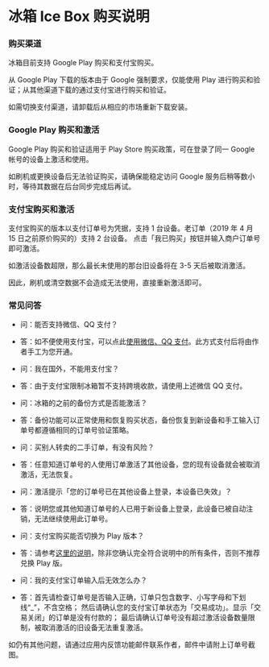 # 冰箱 Ice Box 购买说明

### 购买渠道

冰箱目前支持 Google Play 购买和支付宝购买。

从 Google Play 下载的版本由于 Google 强制要求，仅能使用 Play 进行购买和验证；从其他渠道下载的通过支付宝进行购买和验证。

如需切换支付渠道，请卸载后从相应的市场重新下载安装。

### Google Play 购买和激活

Google Play 购买和验证适用于 Play Store 购买政策，可在登录了同一 Google 帐号的设备上激活和使用。

如刷机或更换设备后无法验证购买，请确保能稳定访问 Google 服务后稍等数小时，等待其数据在后台同步完成后再试。

### 支付宝购买和激活

支付宝购买的版本以支付订单号为凭据，支持 1 台设备。老订单（2019 年 4 月 15 日之前原价购买的）支持 2 台设备。
点击「我已购买」按钮并输入商户订单号即可激活。

如激活设备数超限，那么最长未使用的那台旧设备将在 3-5 天后被取消激活。

因此，刷机或清空数据不会造成无法使用，直接重新激活即可。

### 常见问答

- 问：能否支持微信、QQ 支付？
- 答：如不便使用支付宝，可以点此[使用微信、QQ 支付](https://github.com/heruoxin/Ice-Box-Docs/blob/master/%E5%85%B6%E4%BB%96%E6%94%AF%E4%BB%98%E6%96%B9%E5%BC%8F.md)。此方式支付后将由作者手工为您开通。

- 问：我在国外，不能用支付宝？
- 答：由于支付宝限制冰箱暂不支持跨境收款，请使用上述微信 QQ 支付。

- 问：冰箱的之前的备份方式是否能激活？
- 答：备份功能可以正常使用和恢复购买状态，备份恢复到新设备和手工输入订单号都遵循相同的订单号验证策略。

- 问：买别人转卖的二手订单，有没有风险？
- 答：任意知道订单号的人使用订单激活了其他设备，您的现有设备就会被取消激活，无法恢复。

- 问：激活提示「您的订单号已在其他设备上登录，本设备已失效」？
- 答：说明您或其他知道订单号的人已用于新设备上登录，此设备已被自动注销，无法继续使用此订单号。

- 问：支付宝购买能否切换为 Play 版本？
- 答：请参考[这里的说明](https://github.com/heruoxin/Ice-Box-Docs/blob/master/%E6%94%AF%E4%BB%98%E5%AE%9D%E5%85%91%E6%8D%A2%20Play%20%E5%85%91%E6%8D%A2%E7%A0%81.md)，除非您确认完全符合说明中的所有条件，否则不推荐兑换 Play 版。

- 问：我的支付宝订单输入后无效怎么办？
- 答：首先请检查订单号是否输入正确，订单只包含数字、小写字母和下划线“_”，不含空格；
然后请确认您的支付宝订单状态为「交易成功」。显示「交易关闭」的订单是没有付款的；
最后请确认订单号没有超过激活设备数量限制，被取消激活的旧设备无法重复激活。

如仍有其他问题，请通过应用内反馈功能邮件联系作者，邮件中请附上订单号截图。
